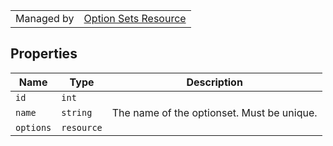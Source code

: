 |||
|---|---|
| Managed by | [Option Sets Resource](/api/stores/v2/option_sets)

## Properties

| Name | Type | Description |
| --- | --- | --- |
| `id` | `int` |
| `name` | `string` | The name of the optionset. Must be unique. |
| `options` | `resource` |
